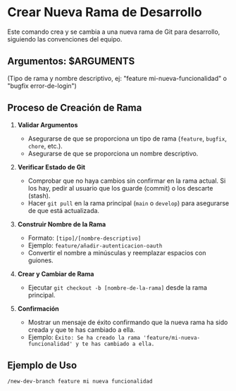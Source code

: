 # Crear Nueva Rama de Desarrollo

Este comando crea y se cambia a una nueva rama de Git para desarrollo, siguiendo las convenciones del equipo.

## Argumentos: $ARGUMENTS
(Tipo de rama y nombre descriptivo, ej: "feature mi-nueva-funcionalidad" o "bugfix error-de-login")

## Proceso de Creación de Rama

1.  **Validar Argumentos**
    -   Asegurarse de que se proporciona un tipo de rama (`feature`, `bugfix`, `chore`, etc.).
    -   Asegurarse de que se proporciona un nombre descriptivo.

2.  **Verificar Estado de Git**
    -   Comprobar que no haya cambios sin confirmar en la rama actual. Si los hay, pedir al usuario que los guarde (commit) o los descarte (stash).
    -   Hacer `git pull` en la rama principal (`main` o `develop`) para asegurarse de que está actualizada.

3.  **Construir Nombre de la Rama**
    -   Formato: `[tipo]/[nombre-descriptivo]`
    -   Ejemplo: `feature/añadir-autenticacion-oauth`
    -   Convertir el nombre a minúsculas y reemplazar espacios con guiones.

4.  **Crear y Cambiar de Rama**
    -   Ejecutar `git checkout -b [nombre-de-la-rama]` desde la rama principal.

5.  **Confirmación**
    -   Mostrar un mensaje de éxito confirmando que la nueva rama ha sido creada y que te has cambiado a ella.
    -   Ejemplo: `Éxito: Se ha creado la rama 'feature/mi-nueva-funcionalidad' y te has cambiado a ella.`

## Ejemplo de Uso
`/new-dev-branch feature mi nueva funcionalidad`